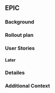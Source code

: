## EPIC

### Background
<!-- Description about epic, why it is needed -->

### Rollout plan
<!-- When it be released -->

### User Stories
<!-- List all user stories considered in this epic -->

#### Later
<!-- User stories not included in the first iteration -->

### Detailes
<!-- Additional details on epic -->

### Additional Context
<!-- Meeting notes/ screenshots etc -->